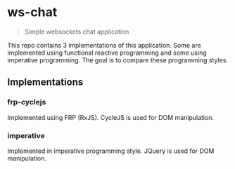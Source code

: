 # ws-chat
> Simple websockets chat application

This repo contains 3 implementations of this application. Some are implemented using functional reactive programming and some using imperative programming. The goal is to compare these programming styles.

## Implementations

### frp-cyclejs

Implemented using FRP (RxJS). CycleJS is used for DOM manipulation.

### imperative

Implemented in imperative programming style. JQuery is used for DOM manipulation.

